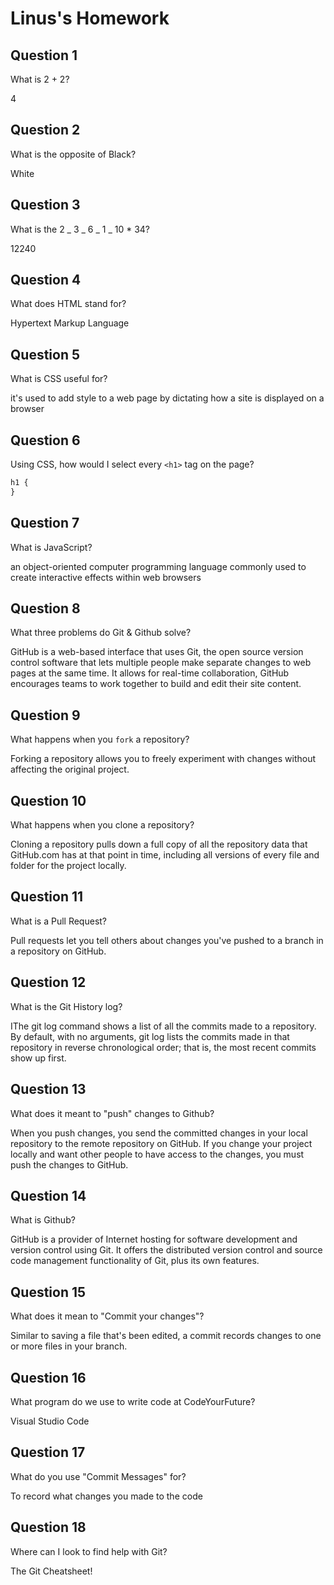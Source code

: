 # Linus's Homework

## Question 1

What is 2 + 2?

4

## Question 2

What is the opposite of Black?

White

## Question 3

What is the 2 _ 3 _ 6 _ 1 _ 10 \* 34?

12240

## Question 4

What does HTML stand for?

Hypertext Markup Language

## Question 5

What is CSS useful for?

it's used to add style to a web page by dictating how a site is displayed on a browser

## Question 6

Using CSS, how would I select every `<h1>` tag on the page?

```css
h1 {
}
```

## Question 7

What is JavaScript?

an object-oriented computer programming language commonly used to create interactive effects within web browsers

## Question 8

What three problems do Git & Github solve?

GitHub is a web-based interface that uses Git, the open source version control software that lets multiple people make separate changes to web pages at the same time. It allows for real-time collaboration, GitHub encourages teams to work together to build and edit their site content.

## Question 9

What happens when you `fork` a repository?

Forking a repository allows you to freely experiment with changes without affecting the original project.

## Question 10

What happens when you clone a repository?

Cloning a repository pulls down a full copy of all the repository data that GitHub.com has at that point in time, including all versions of every file and folder for the project locally.

## Question 11

What is a Pull Request?

Pull requests let you tell others about changes you've pushed to a branch in a repository on GitHub.

## Question 12

What is the Git History log?

IThe git log command shows a list of all the commits made to a repository. By default, with no arguments, git log lists the commits made in that repository in reverse chronological order; that is, the most recent commits show up first.

## Question 13

What does it meant to "push" changes to Github?

When you push changes, you send the committed changes in your local repository to the remote repository on GitHub. If you change your project locally and want other people to have access to the changes, you must push the changes to GitHub.

## Question 14

What is Github?

GitHub is a provider of Internet hosting for software development and version control using Git. It offers the distributed version control and source code management functionality of Git, plus its own features.

## Question 15

What does it mean to "Commit your changes"?

Similar to saving a file that's been edited, a commit records changes to one or more files in your branch.

## Question 16

What program do we use to write code at CodeYourFuture?

Visual Studio Code

## Question 17

What do you use "Commit Messages" for?

To record what changes you made to the code

## Question 18

Where can I look to find help with Git?

The Git Cheatsheet!
